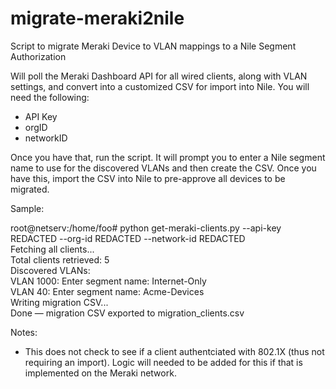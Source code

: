 # migrate-meraki2nile
Script to migrate Meraki Device to VLAN mappings to a Nile Segment Authorization

Will poll the Meraki Dashboard API for all wired clients, along with VLAN settings, and convert into a customized CSV for import into Nile.  You will need the following:

- API Key
- orgID
- networkID

Once you have that, run the script.  It will prompt you to enter a Nile segment name to use for the discovered VLANs and then create the CSV.  Once you have this, import the CSV into Nile to pre-approve all devices to be migrated.

Sample:

root@netserv:/home/foo# python get-meraki-clients.py --api-key REDACTED --org-id REDACTED --network-id REDACTED \
Fetching all clients... \
Total clients retrieved: 5 \
Discovered VLANs: \
  VLAN 1000: Enter segment name: Internet-Only \
  VLAN 40: Enter segment name: Acme-Devices \
Writing migration CSV... \
Done — migration CSV exported to migration_clients.csv 

Notes:
- This does not check to see if a client authentciated with 802.1X (thus not requiring an import).  Logic will needed to be added for this if that is implemented on the Meraki network.

